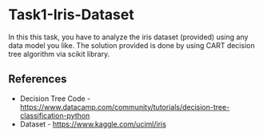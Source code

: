 # Task1-Iris-Dataset

In this this task, you have to analyze the iris dataset (provided) using any data model you like. The solution provided is done by using CART decision tree algorithm via scikit library. 
## References
* Decision Tree Code - https://www.datacamp.com/community/tutorials/decision-tree-classification-python
* Dataset - https://www.kaggle.com/uciml/iris